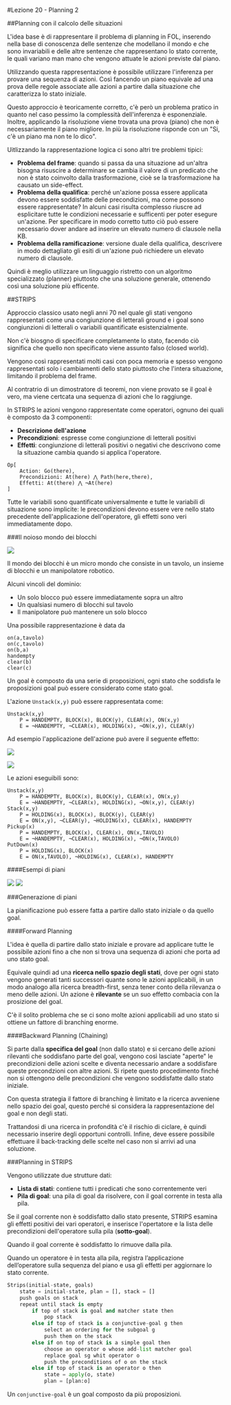 #Lezione 20 - Planning 2

##Planning con il calcolo delle situazioni

L'idea base è di rappresentare il problema di planning in FOL, inserendo nella base di conoscenza delle sentenze che modellano il mondo e che sono invariabili e delle altre sentenze che rappresentano lo stato corrente, le quali variano man mano che vengono attuate le azioni previste dal piano.

Utilizzando questa rappresentazione è possibile utilizzare l'inferenza per provare una sequenza di azioni. Così fancendo un piano equivale ad una prova delle regole associate alle azioni a partire dalla situazione che caratterizza lo stato iniziale.

Questo approccio è teoricamente corretto, c'è però un problema pratico in quanto nel caso pessimo la complessità dell'inferenza è esponenziale.
Inoltre, applicando la risoluzione viene trovata una prova (piano) che non è necessariamente il piano migliore. In più la risoluzione risponde con un "Si, c'è un piano ma non te lo dico".

Uitlizzando la rappresentazione logica ci sono altri tre problemi tipici:

- **Problema del frame**: quando si passa da una situazione ad un'altra bisogna risuscire a determinare se cambia il valore di un predicato che non è stato coinvolto dalla trasformazione, cioè se la trasformazione ha causato un side-effect.
- **Problema della qualifica**: perché un'azione possa essere applicata devono essere soddisfatte delle precondizioni, ma come possono essere rappresentate? In alcuni casi risulta complesso riuscre ad esplicitare tutte le condizioni necessarie e sufficenti per poter esegure un'azione. Per specificare in modo corretto tutto ciò può essere necessario dover andare ad inserire un elevato numero di clausole nella KB.
- **Problema della ramificazione**: versione duale della qualifica, descrivere in modo dettagliato gli esiti di un'azione può richiedere un elevato numero di clausole.

Quindi è meglio utilizzare un linguaggio ristretto con un algoritmo specializzato (planner) piuttosto che una soluzione generale, ottenendo così una soluzione più efficente.

##STRIPS

Approccio classico usato negli anni 70 nel quale gli stati vengono rappresentati come una congiunzione di letterali ground e i goal sono congiunzioni di letterali o variabili quantificate esistenzialmente.

Non c'è biosgno di specificare completamente lo stato, facendo ciò significa che quello non specificato viene assunto falso (closed world).

Vengono così rappresentati molti casi con poca memoria e spesso vengono rappresentati solo i cambiamenti dello stato piuttosto che l'intera situazione, limitando il problema del frame.

Al contratrio di un dimostratore di teoremi, non viene provato se il goal è vero, ma viene certcata una sequenza di azioni che lo raggiunge.

In STRIPS le azioni vengono rappresentate come operatori, ognuno dei quali è composto da 3 componenti:

- **Descrizione dell'azione**
- **Precondizioni**: espresse come congiunzione di letterali positivi
- **Effetti**: congiunzione di letterali positivi o negativi che descrivono come la situazione cambia quando si applica l'operatore.

```
Op[
    Action: Go(there),
    Precondizioni: At(here) ⋀ Path(here,there),
    Effetti: At(there) ⋀ ¬At(here)
]
```

Tutte le variabili sono quantificate universalmente e tutte le variabili di situazione sono implicite: le precondizioni devono essere vere nello stato precedente dell'applicazione dell'operatore, gli effetti sono veri immediatamente dopo.

###Il noioso mondo dei blocchi

![](./immagini/l20-brick.png)

Il mondo dei blocchi è un micro mondo che consiste in un tavolo, un insieme di blocchi e un manipolatore robotico.

Alcuni vincoli del dominio:

- Un solo blocco può essere immediatamente sopra un altro
- Un qualsiasi numero di blocchi sul tavolo
- Il manipolatore può mantenere un solo blocco

Una possibile rappresentazione è data da

```
on(a,tavolo)
on(c,tavolo)
on(b,a)
handempty
clear(b)
clear(c)
```

Un goal è composto da una serie di proposizioni, ogni stato che soddisfa le proposizioni goal può essere considerato come stato goal.

L'azione `Unstack(x,y)` può essere rappresentata come:

```
Unstack(x,y)
    P = HANDEMPTY, BLOCK(x), BLOCK(y), CLEAR(x), ON(x,y)
    E = ¬HANDEMPTY, ¬CLEAR(x), HOLDING(x), ¬ON(x,y), CLEAR(y)
``` 

Ad esempio l'applicazione dell'azione può avere il seguente effetto:

![](./immagini/l20-unstack-1.png)

![](./immagini/l20-unstack-2.png)

Le azioni eseguibili sono:

```
Unstack(x,y)
    P = HANDEMPTY, BLOCK(x), BLOCK(y), CLEAR(x), ON(x,y)
    E = ¬HANDEMPTY, ¬CLEAR(x), HOLDING(x), ¬ON(x,y), CLEAR(y)
Stack(x,y)
    P = HOLDING(x), BLOCK(x), BLOCK(y), CLEAR(y)
    E = ON(x,y), ¬CLEAR(y), ¬HOLDING(x), CLEAR(x), HANDEMPTY
Pickup(x)
    P = HANDEMPTY, BLOCK(x), CLEAR(x), ON(x,TAVOLO)
    E = ¬HANDEMPTY, ¬CLEAR(x), HOLDING(x), ¬ON(x,TAVOLO)
PutDown(x)
    P = HOLDING(x), BLOCK(x)
    E = ON(x,TAVOLO), ¬HOLDING(x), CLEAR(x), HANDEMPTY
```

####Esempi di piani

![](./immagini/l20-plan-a.png)
![](./immagini/l20-plan-b.png)

###Generazione di piani

La pianificazione può essere fatta a partire dallo stato iniziale o da quello goal.

####Forward Planning

L'idea è quella di partire dallo stato iniziale e provare ad applicare tutte le possibile azioni fino a che non si trova una sequenza di azioni che porta ad uno stato goal.

Equivale quindi ad una **ricerca nello spazio degli stati**, dove per ogni stato vengono generati tanti successori quante sono le azioni applicabili, in un modo analogo alla ricerca breadth-first, senza tener conto della rilevanza o meno delle azioni. Un azione è **rilevante** se un suo effetto combacia con la prosizione del goal.

C'è il solito problema che se ci sono molte azioni applicabili ad uno stato si ottiene un fattore di branching enorme.

####Backward Planning (Chaining)

Si parte dalla **specifica del goal** (non dallo stato) e si cercano delle azioni rilevanti che soddisfano parte del goal, vengono così lasciate "aperte" le precondizioni delle azioni scelte e diventa necessario andare a soddisfare queste precondzioni con altre azioni.
Si ripete questo procedimento finché non si ottengono delle precondizioni che vengono soddisfatte dallo stato iniziale.

Con questa strategia il fattore di branching è limitato e la ricerca avveniene nello spazio dei goal, questo perché si considera la rappresentazione del goal e non degli stati.

Trattandosi di una ricerca in profondità c'è il rischio di ciclare, è quindi necessario inserire degli opportuni controlli. Infine, deve essere possibile effettuare il back-tracking delle scelte nel caso non si arrivi ad una soluzione.

###Planning in STRIPS

Vengono utilizzate due strutture dati:

- **Lista di stati**: contiene tutti i predicati che sono correntemente veri
- **Pila di goal**: una pila di goal da risolvere, con il goal corrente in testa alla pila.

Se il goal corrente non è soddisfatto dallo stato presente, STRIPS esamina gli effetti positivi dei vari operatori, e inserisce l'opertatore e la lista delle precondizioni dell'operatore sulla pila (**sotto-goal**).

Quando il goal corrente è soddisfatto lo rimuove dalla pila.

Quando un operatore è in testa alla pila, registra l’applicazione dell’operatore sulla sequenza del piano e usa gli effetti per aggiornare lo stato corrente.

```python
Strips(initial-state, goals)
    state = initial-state, plan = [], stack = []
    push goals on stack
    repeat until stack is empty
        if top of stack is goal and matcher state then
            pop stack
        else if top of stack is a conjunctive-goal g then
            select an ordering for the subgoal g
            push them on the stack
        else if on top of stack is a simple goal then
            choose an operator o whose add-list matcher goal
            replace goal sg whit operator o
            push the preconditions of o on the stack
        else if top of stack is an operator o then
            state = apply(o, state)
            plan = [plan:o]

```

Un `conjunctive-goal` è un goal composto da più proposizioni.




